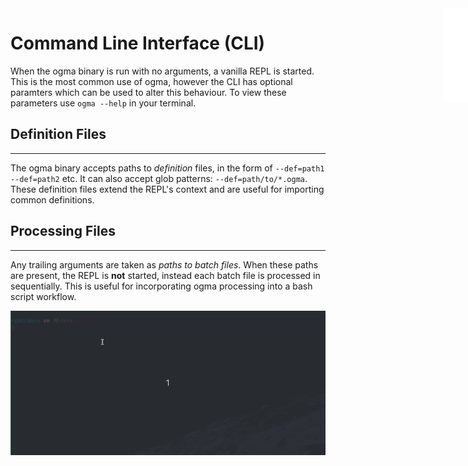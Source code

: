 <iframe src="/.ibox.html?raw=true" style="border:none; position:fixed; width:40px; right:0; z-index=999;"></iframe>

# Command Line Interface (CLI)

When the ogma binary is run with no arguments, a vanilla REPL is started.
This is the most common use of ogma, however the CLI has optional paramters which can be used to
alter this behaviour. To view these parameters use `ogma --help` in your terminal.

## Definition Files
---
The ogma binary accepts paths to _definition_ files, in the form of `--def=path1 --def=path2` etc.
It can also accept glob patterns: `--def=path/to/*.ogma`. These definition files extend the REPL's
context and are useful for importing common definitions.

## Processing Files
---
Any trailing arguments are taken as _paths to batch files_. When these paths are present, the REPL
is **not** started, instead each batch file is processed in sequentially. This is useful for
incorporating ogma processing into a bash script workflow.

![](../assets/cli-1.gif?raw=true)
